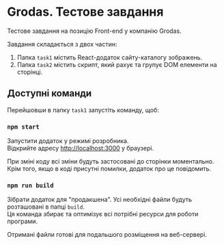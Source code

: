 # Grodas. Тестове завдання

Тестове завдання на позицію Front-end у компанію Grodas.

Завдання складається з двох частин:

1. Папка `task1` містить React-додаток сайту-каталогу зображень.
2. Папка `task2` містить скрипт, який рахує та групує DOM елементи на сторінці.

## Доступні команди

Перейшовши в папку `task1` запустіть команду, щоб:

### `npm start`

Запустити додаток у режимі розробника.\
Відкрийте адресу [http://localhost:3000](http://localhost:3000) у браузері.

При зміні коду всі зміни будуть застосовані до сторінки моментально.\
Крім того, якщо в коді присутні помилки, додаток про це повідомить.

### `npm run build`

Зібрати додаток для "продакшена". Усі необхідні файли будуть розташовані в папці `build`.\
Ця команда збирає та оптимізує всі потрібні ресурси для роботи програми.

Отримані файли готові для подальшого розміщення на веб-сервері.
